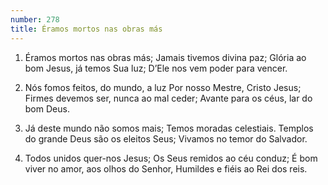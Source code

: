 ```yaml
---
number: 278
title: Éramos mortos nas obras más
---
```


1. Éramos mortos nas obras más;
  Jamais tivemos divina paz;
  Glória ao bom Jesus, já temos Sua luz;
  D’Ele nos vem poder para vencer.

2. Nós fomos feitos, do mundo, a luz
  Por nosso Mestre, Cristo Jesus;
  Firmes devemos ser, nunca ao mal ceder;
  Avante para os céus, lar do bom Deus.

3. Já deste mundo não somos mais;
  Temos moradas celestiais.
  Templos do grande Deus são os eleitos Seus;
  Vivamos no temor do Salvador.

4. Todos unidos quer-nos Jesus;
  Os Seus remidos ao céu conduz;
  É bom viver no amor, aos olhos do Senhor,
  Humildes e fiéis ao Rei dos reis.
